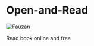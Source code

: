 # Open-and-Read 
[![Fauzan](https://circleci.com/gh/FauzanNR/Open-and-Read.svg?style=svg)](https://circleci.com/gh/FauzanNR/Open-and-Read)

Read book online and free


